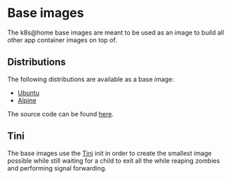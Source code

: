 # Base images

The k8s@home base images are meant to be used as an image to build
all other app container images on top of.

## Distributions

The following distributions are available as a base image:

- [Ubuntu][ubuntu]
- [Alpine][alpine]

The source code can be found [here].

## Tini

The base images use the [Tini][tini] init in order to create the smallest
image possible while still waiting for a child to exit all the while
reaping zombies and performing signal forwarding.

[ubuntu]: https://github.com/orgs/k8s-at-home/packages/container/package/ubuntu
[alpine]: https://github.com/orgs/k8s-at-home/packages/container/package/alpine
[here]: https://github.com/k8s-at-home/container-images/tree/main/base
[tini]: https://github.com/krallin/tini/
